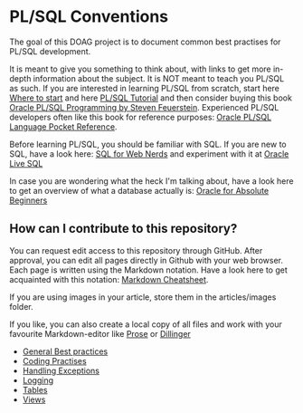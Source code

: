 # PL/SQL Conventions

The goal of this DOAG project is to document common best practises for PL/SQL development. 

It is meant to give you something to think about, with links to get more in-depth information about the subject. It is NOT meant to teach you PL/SQL as such. If you are interested in learning PL/SQL from scratch, start here [Where to start]( https://www.quora.com/What-features-of-PL-SQL-should-a-beginner-tackler-first/answer/Steven-Feuerstein?srid=xpsn) and here [PL/SQL Tutorial](http://www.plsqltutorial.com) and then consider buying this book [Oracle PL/SQL Programming by Steven Feuerstein](http://shop.oreilly.com/product/0636920024859.do). Experienced PL/SQL developers often like this book for reference purposes: [Oracle PL/SQL Language Pocket Reference](http://shop.oreilly.com/product/0636920036913.do).

Before learning PL/SQL, you should be familiar with SQL. If you are new to SQL, have a look here: [SQL for Web Nerds](http://philip.greenspun.com/sql) and experiment with it at [Oracle Live SQL](http://livesql.oracle.com)

In case you are wondering what the heck I'm talking about, have a look here to get an overview of what a database actually is: [Oracle for Absolute Beginners](http://allthingsoracle.com/oracle-for-absolute-beginners-part-1-databases)

## How can I contribute to this repository?

You can request edit access to this repository through GitHub. After approval, you can edit all pages directly in Github with your web browser. Each page is written using the Markdown notation. Have a look here to get acquainted with this notation: [Markdown Cheatsheet](https://github.com/adam-p/markdown-here/wiki/Markdown-Cheatsheet).

If you are using images in your article, store them in the articles/images folder.

If you like, you can also create a local copy of all files and work with your favourite Markdown-editor like [Prose](http://prose.io) or [Dillinger](http://dillinger.io) 

-  [General Best practices](https://github.com/Doag/PL-SQL-Conventions/blob/master/articles/00_general.md)
-  [Coding Practises](https://github.com/Doag/PL-SQL-Conventions/blob/master/articles/02_code_practises.md)
-  [Handling Exceptions](https://github.com/Doag/PL-SQL-Conventions/blob/master/articles/exceptions.md)
-  [Logging](https://github.com/Doag/PL-SQL-Conventions/blob/master/articles/logging.md)
-  [Tables](https://github.com/Doag/PL-SQL-Conventions/blob/master/articles/tables.md)
-  [Views](https://github.com/Doag/PL-SQL-Conventions/blob/master/articles/views.md)

